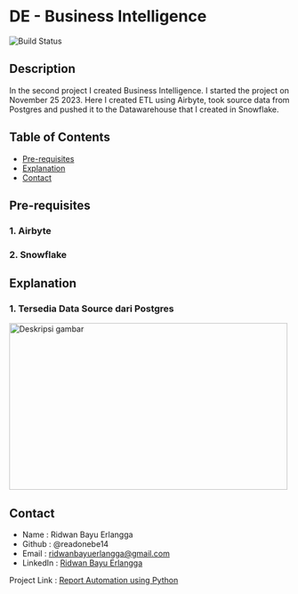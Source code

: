 # DE - Business Intelligence

![Build Status](https://img.shields.io/badge/build-passing-brightgreen)

<!--
<style>
        pre {
            background-color: #f4f4f4;
            padding: 20px;
            border: 1px solid #ddd;
            border-radius: 5px;
            overflow-x: auto;
            position: relative;
            margin: 20px 0;
        }
        code {
            font-family: 'Courier New', Courier, monospace;
            color: #d14;
        }
        .center {
            display: flex;
            justify-content: center;
            align-items: center;
            height: 100vh; /* Mengatur tinggi halaman penuh */
        }
</style>
-->

## Description
In the second project I created Business Intelligence. I started the project on November 25 2023. Here I created ETL using Airbyte, took source data from Postgres and pushed it to the Datawarehouse that I created in Snowflake.

## Table of Contents
- [Pre-requisites](#pre-requisites)
- [Explanation](#explanation)
- [Contact](#contact)

## Pre-requisites
### 1. Airbyte
### 2. Snowflake

## Explanation
### 1. Tersedia Data Source dari Postgres
<body>
    <div class="center">
        <img src="https://drive.google.com/uc?id=1330a-5-KwO3mzlEWXpWFNhvElvm9fke2" alt="Deskripsi gambar" width="500" height="300">
    </div>
</body>

        
## Contact
- Name          : Ridwan Bayu Erlangga 
- Github        : @readonebe14 
- Email         : ridwanbayuerlangga@gmail.com
- LinkedIn      : [Ridwan Bayu Erlangga](https://www.linkedin.com/in/ridwanbayuerlangga/)

Project Link : [Report Automation using Python](https://github.com/readonebe14/learn-project/blob/portfolio/project/1.%20Report%20Automation/Project1%20-%20Report%20Automation.ipynb)

